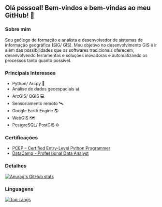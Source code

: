 ## Olá pessoal! Bem-vindos e bem-vindas ao meu GitHub! 👋

### Sobre mim
Sou geólogo de formação e analista e desenvolvedor de sistemas de informação geográfica (SIG/ GIS). Meu objetivo no desenvolvimento GIS é ir além das possibilidades que os softwares tradicionais oferecem, desenvolvendo ferramentas e soluções inovadoras e automatizando os processos tanto quanto possível.

### Principais Interesses
- Python/ Arcpy 🐍
- Análise de dados geoespaciais 📊
- ArcGIS/ QGIS 💻
- Sensoriamento remoto 🛰️
- Google Earth Engine 🌎
- WebGIS 🗺️
- PostgreSQL/ PostGIS 🌐

### Certificações
- [PCEP – Certified Entry-Level Python Programmer](https://verify.openedg.org/?id=LTCd.44kB.8FK5)
- [DataCamp - Professional Data Analyst](https://www.datacamp.com/certificate/DA0018390551472)

### Detalhes
[![Anurag's GitHub stats](https://github-readme-stats.vercel.app/api?username=lucknroll)](https://github.com/anuraghazra/github-readme-stats)

### Linguagens
[![Top Langs](https://github-readme-stats.vercel.app/api/top-langs/?username=lucknroll&layout=compact)](https://github.com/anuraghazra/github-readme-stats)


<!--
**lucknroll/lucknroll** is a ✨ _special_ ✨ repository because its `README.md` (this file) appears on your GitHub profile.

Here are some ideas to get you started:

- 🔭 I’m currently working on ...
- 🌱 I’m currently learning ...
- 👯 I’m looking to collaborate on ...
- 🤔 I’m looking for help with ...
- 💬 Ask me about ...
- 📫 How to reach me: ...
- 😄 Pronouns: ...
- ⚡ Fun fact: ...
-->
